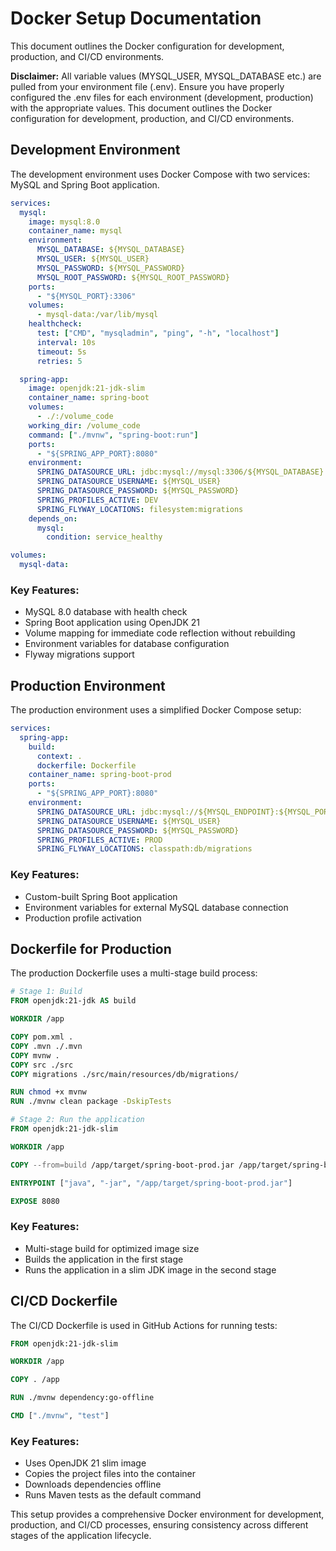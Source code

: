 # Docker Setup Documentation

This document outlines the Docker configuration for development, production, and CI/CD environments.

**Disclaimer:** All variable values (MYSQL_USER, MYSQL_DATABASE etc.) are pulled from your environment file (.env). Ensure you have properly configured the .env files for each environment (development, production) with the appropriate values.
This document outlines the Docker configuration for development, production, and CI/CD environments.

## Development Environment

The development environment uses Docker Compose with two services: MySQL and Spring Boot application.

```yaml
services:
  mysql:
    image: mysql:8.0
    container_name: mysql
    environment:
      MYSQL_DATABASE: ${MYSQL_DATABASE}
      MYSQL_USER: ${MYSQL_USER}
      MYSQL_PASSWORD: ${MYSQL_PASSWORD}
      MYSQL_ROOT_PASSWORD: ${MYSQL_ROOT_PASSWORD}
    ports:
      - "${MYSQL_PORT}:3306"
    volumes:
      - mysql-data:/var/lib/mysql
    healthcheck:
      test: ["CMD", "mysqladmin", "ping", "-h", "localhost"]
      interval: 10s
      timeout: 5s
      retries: 5

  spring-app:
    image: openjdk:21-jdk-slim
    container_name: spring-boot
    volumes:
      - ./:/volume_code
    working_dir: /volume_code
    command: ["./mvnw", "spring-boot:run"]
    ports:
      - "${SPRING_APP_PORT}:8080"
    environment:
      SPRING_DATASOURCE_URL: jdbc:mysql://mysql:3306/${MYSQL_DATABASE}
      SPRING_DATASOURCE_USERNAME: ${MYSQL_USER}
      SPRING_DATASOURCE_PASSWORD: ${MYSQL_PASSWORD}
      SPRING_PROFILES_ACTIVE: DEV
      SPRING_FLYWAY_LOCATIONS: filesystem:migrations
    depends_on:
      mysql:
        condition: service_healthy

volumes:
  mysql-data:
```

### Key Features:
- MySQL 8.0 database with health check
- Spring Boot application using OpenJDK 21
- Volume mapping for immediate code reflection without rebuilding
- Environment variables for database configuration
- Flyway migrations support

## Production Environment

The production environment uses a simplified Docker Compose setup:

```yaml
services:
  spring-app:
    build:
      context: .
      dockerfile: Dockerfile
    container_name: spring-boot-prod
    ports:
      - "${SPRING_APP_PORT}:8080"
    environment:
      SPRING_DATASOURCE_URL: jdbc:mysql://${MYSQL_ENDPOINT}:${MYSQL_PORT}/${MYSQL_DATABASE}
      SPRING_DATASOURCE_USERNAME: ${MYSQL_USER}
      SPRING_DATASOURCE_PASSWORD: ${MYSQL_PASSWORD}
      SPRING_PROFILES_ACTIVE: PROD
      SPRING_FLYWAY_LOCATIONS: classpath:db/migrations
```

### Key Features:
- Custom-built Spring Boot application
- Environment variables for external MySQL database connection
- Production profile activation

## Dockerfile for Production

The production Dockerfile uses a multi-stage build process:

```dockerfile
# Stage 1: Build
FROM openjdk:21-jdk AS build

WORKDIR /app

COPY pom.xml .
COPY .mvn ./.mvn
COPY mvnw .
COPY src ./src
COPY migrations ./src/main/resources/db/migrations/

RUN chmod +x mvnw
RUN ./mvnw clean package -DskipTests

# Stage 2: Run the application
FROM openjdk:21-jdk-slim

WORKDIR /app

COPY --from=build /app/target/spring-boot-prod.jar /app/target/spring-boot-prod.jar

ENTRYPOINT ["java", "-jar", "/app/target/spring-boot-prod.jar"]

EXPOSE 8080
```

### Key Features:
- Multi-stage build for optimized image size
- Builds the application in the first stage
- Runs the application in a slim JDK image in the second stage

## CI/CD Dockerfile

The CI/CD Dockerfile is used in GitHub Actions for running tests:

```dockerfile
FROM openjdk:21-jdk-slim

WORKDIR /app

COPY . /app

RUN ./mvnw dependency:go-offline

CMD ["./mvnw", "test"]
```

### Key Features:
- Uses OpenJDK 21 slim image
- Copies the project files into the container
- Downloads dependencies offline
- Runs Maven tests as the default command

This setup provides a comprehensive Docker environment for development, production, and CI/CD processes, ensuring consistency across different stages of the application lifecycle.